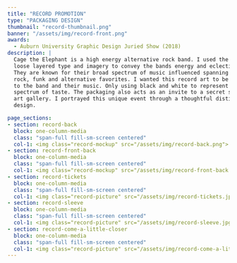 ```yaml
---
title: "RECORD PROMOTION"
type: "PACKAGING DESIGN"
thumbnail: "record-thumbnail.png"
banner: "/assets/img/record-front.png"
awards:
  - Auburn University Graphic Design Juried Show (2018)
description: |
  Cage the Elephant is a high energy alternative rock band. I used the method of
  loose layered type and imagery to convey the bands energy and eclectic sounds.
  They are known for their broad spectrum of music influenced spanning over classic
  rock, funk and alternative favorites. I wanted this record art to be universal
  to the band and their music. Only using black and white to represent their broad
  spectrum of taste. The packaging also acts as an invite to a secret showing +
  art gallery. I portrayed this unique event through a thoughtful distinctive
  design.

page_sections:
- section: record-back
  block: one-column-media
  class: "span-full fill-sm-screen centered"
  col-1: <img class="record-mockup" src="/assets/img/record-back.png">
- section: record-front-back
  block: one-column-media
  class: "span-full fill-sm-screen centered"
  col-1: <img class="record-mockup" src="/assets/img/record-front-back.png">
- section: record-tickets
  block: one-column-media
  class: "span-full fill-sm-screen centered"
  col-1: <img class="record-picture" src="/assets/img/record-tickets.jpg">
- section: record-sleeve
  block: one-column-media
  class: "span-full fill-sm-screen centered"
  col-1: <img class="record-picture" src="/assets/img/record-sleeve.jpg">
- section: record-come-a-little-closer
  block: one-column-media
  class: "span-full fill-sm-screen centered"
  col-1: <img class="record-picture" src="/assets/img/record-come-a-little-closer.jpg">
---
```

